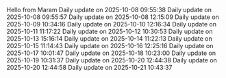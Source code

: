 ﻿Hello from Maram
Daily update on 2025-10-08 09:55:38
Daily update on 2025-10-08 09:55:57
Daily update on 2025-10-08 12:15:09
Daily update on 2025-10-09 10:34:16
Daily update on 2025-10-10 12:16:34
Daily update on 2025-10-11 11:17:22
Daily update on 2025-10-12 10:30:53
Daily update on 2025-10-13 15:16:14
Daily update on 2025-10-14 11:22:13
Daily update on 2025-10-15 11:14:43
Daily update on 2025-10-16 12:25:16
Daily update on 2025-10-17 10:01:47
Daily update on 2025-10-18 10:23:00
Daily update on 2025-10-19 10:31:37
Daily update on 2025-10-20 12:44:38
Daily update on 2025-10-20 12:44:58
Daily update on 2025-10-21 10:43:37
